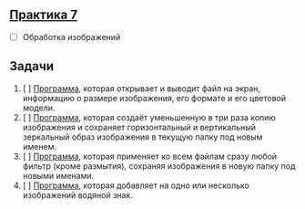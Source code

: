 ## [Практика 7](practice_7)
- [ ] Обработка изображений

## Задачи

1. [ ] [Программа](task1.py), которая открывает и выводит файл на экран, информацию о размере изображения, его формате и его цветовой модели.
2. [ ] [Программа](task2.py), которая создаёт уменьшенную в три раза копию изображения и сохраняет горизонтальный и вертикальный зеркальный образ изображения в текущую папку под новым именем. 
3. [ ] [Программа](task3.py), которая применяет ко всем файлам сразу любой фильтр (кроме размытия), сохраняя изображения в новую папку под новыми именами.
4. [ ] [Программа](task4.py), которая добавляет на одно или несколько изображений водяной знак.
